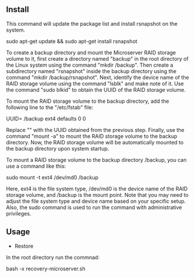
## Install

This command will update the package list and install rsnapshot on the system. 

sudo apt-get update && sudo apt-get install rsnapshot

To create a backup directory and mount the Microserver RAID storage volume to it, first create a directory named "backup" in the root directory of the Linux system using the command "mkdir /backup". Then create a subdirectory named "rsnapshot" inside the backup directory using the command "mkdir /backup/rsnapshot". Next, identify the device name of the RAID storage volume using the command "lsblk" and make note of it. Use the command "sudo blkid" to obtain the UUID of the RAID storage volume.

To mount the RAID storage volume to the backup directory, add the following line to the "/etc/fstab" file:

UUID=<RAID-storage-UUID> /backup ext4 defaults 0 0

Replace "<RAID-storage-UUID>" with the UUID obtained from the previous step. Finally, use the command "mount -a" to mount the RAID storage volume to the backup directory. Now, the RAID storage volume will be automatically mounted to the backup directory upon system startup.
  
  
  To mount a RAID storage volume to the backup directory /backup, you can use a command like this:
  
  sudo mount -t ext4 /dev/md0 /backup
  
  Here, ext4 is the file system type, /dev/md0 is the device name of the RAID storage volume, and /backup is the mount point. Note that you may need to adjust the file system type and device name based on your specific setup. Also, the sudo command is used to run the command with administrative privileges.

## Usage

- Restore

In the root directory run the commnad:

bash -x recovery-microserver.sh

